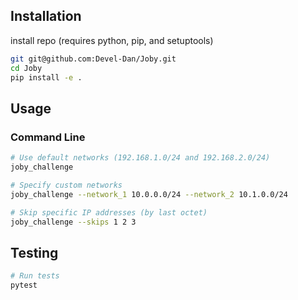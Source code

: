 ## Installation

install repo
(requires python, pip, and setuptools)
```bash
git git@github.com:Devel-Dan/Joby.git
cd Joby
pip install -e .
```


## Usage

### Command Line

```bash
# Use default networks (192.168.1.0/24 and 192.168.2.0/24)
joby_challenge

# Specify custom networks
joby_challenge --network_1 10.0.0.0/24 --network_2 10.1.0.0/24

# Skip specific IP addresses (by last octet)
joby_challenge --skips 1 2 3
```

## Testing

```bash
# Run tests
pytest
```
